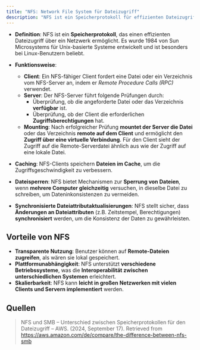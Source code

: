 ```yaml
---
title: "NFS: Network File System für Dateizugriff"
description: "NFS ist ein Speicherprotokoll für effizienten Dateizugriff über Netzwerke, entwickelt von Sun Microsystems. Es ermöglicht transparenten Zugriff auf Remote-Dateien mit Caching und Dateisperren für Konsistenz."
---
```


- **Definition**: NFS ist ein **Speicherprotokoll**, das einen effizienten Dateizugriff über ein Netzwerk ermöglicht. Es wurde 1984 von Sun Microsystems für Unix-basierte Systeme entwickelt und ist besonders bei Linux-Benutzern beliebt.

- **Funktionsweise**:
  - **Client**: Ein NFS-fähiger Client fordert eine Datei oder ein Verzeichnis vom NFS-Server an, indem er *Remote Procedure Calls (RPC)* verwendet.
  - **Server**: Der NFS-Server führt folgende Prüfungen durch:
    - Überprüfung, ob die angeforderte Datei oder das Verzeichnis **verfügbar** ist.
    - Überprüfung, ob der Client die erforderlichen **Zugriffsberechtigungen** hat.
  - **Mounting**: Nach erfolgreicher Prüfung **mountet der Server die Datei** oder das Verzeichnis **remote auf dem Client** und ermöglicht den **Zugriff über eine virtuelle Verbindung**. Für den Client sieht der Zugriff auf die Remote-Serverdatei ähnlich aus wie der Zugriff auf eine lokale Datei.

- **Caching**: NFS-Clients speichern **Dateien im Cache**, um die Zugriffsgeschwindigkeit zu verbessern.

- **Dateisperren**: NFS bietet Mechanismen zur **Sperrung von Dateien**, wenn **mehrere Computer gleichzeitig** versuchen, in dieselbe Datei zu schreiben, um Dateninkonsistenzen zu vermeiden.

- **Synchronisierte Dateiattributaktualisierungen**: NFS stellt sicher, dass **Änderungen an Dateiattributen** (z.B. Zeitstempel, Berechtigungen) **synchronisiert** werden, um die Konsistenz der Daten zu gewährleisten.

## Vorteile von NFS
- **Transparente Nutzung**: Benutzer können auf **Remote-Dateien zugreifen**, als wären sie lokal gespeichert.
- **Plattformunabhängigkeit**: NFS unterstützt **verschiedene Betriebssysteme**, was die **Interoperabilität zwischen unterschiedlichen Systemen** erleichtert.
- **Skalierbarkeit**: NFS kann **leicht in großen Netzwerken mit vielen Clients und Servern implementiert** werden.

## Quellen 
> NFS und SMB – Unterschied zwischen Speicherprotokollen für den Dateizugriff – AWS. (2024, September 17). Retrieved from https://aws.amazon.com/de/compare/the-difference-between-nfs-smb
